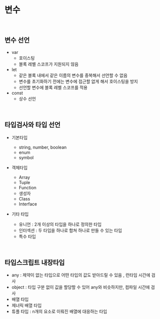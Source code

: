 # 변수

<br>

## 변수 선언 

- var 
    - 호이스팅
    - 블록 레벨 스코프가 지원되지 않음
- let
    - 같은 블록 내에서 같은 이름의 변수를 중복해서 선언할 수 없음
    - 변수를 초기화하기 전에는 변수에 접근할 없게 해서 호이스팅을 방지
    - 선언할 변수에 블록 레벨 스코프를 적용
- const 
    - 상수 선언 
    
    
<br>

## 타입검사와 타입 선언

- 기본타입
    - string, number, boolean
    - enum
    - symbol
    
- 객체타입
    - Array
    - Tuple
    - Function
    - 생성자
    - Class
    - Interface
    
- 기타 타입
    - 유니언 : 2개 이상의 타입을 하나로 정의한 타입
    - 인터섹션 : 두 타입을 하나로 합쳐 하나로 만들 수 있는 타입
    - 특수 타입 
    
    
<br>

## 타입스크립트 내장타입

- any : 제약이 없는 타입으로 어떤 타입의 값도 받아드릴 수 있음 , 런타임 시간에 검사
- object : 타입 구분 없이 값을 할당할 수 있어 any와 비슷하지만, 컴파일 시간에 검사
- 배열 타입 
- 제너릭 배열 타입 
- 튜플 타입 : n개의 요소로 이뤄진 배열에 대응하는 타입 
    
